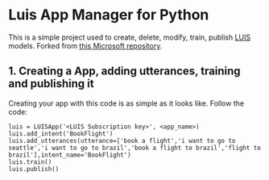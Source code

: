 # Luis App Manager for Python
This is a simple project used to create, delete, modify, train, publish [LUIS](https://www.luis.ai/) models. Forked from [this Microsoft repository](https://github.com/Microsoft/LUIS-Samples/blob/master/documentation-samples/authoring-api-samples/python/add-utterances-3-6.py).

## 1. Creating a App, adding utterances, training and publishing it
Creating your app with this code is as simple as it looks like. Follow the code:
```
luis = LUISApp('<LUIS Subscription key>', <app_name>)
luis.add_intent('BookFlight')
luis.add_utterances(utterance=['book a flight','i want to go to seattle','i want to go to brazil','book a flight to brazil','flight to brazil'],intent_name='BookFlight')
luis.train()
luis.publish()
```
